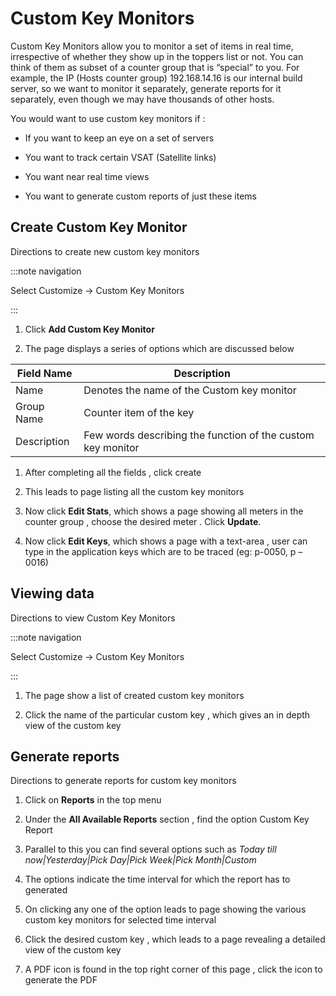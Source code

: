 # Custom Key Monitors

Custom Key Monitors allow you to monitor a set of items in real time,
irrespective of whether they show up in the toppers list or not. You can
think of them as subset of a counter group that is “special” to you. For
example, the IP (Hosts counter group) 192.168.14.16 is our internal
build server, so we want to monitor it separately, generate reports for
it separately, even though we may have thousands of other hosts.

You would want to use custom key monitors if :  

- If you want to keep an eye on a set of servers  

- You want to track certain VSAT (Satellite links)  

- You want near real time views  

- You want to generate custom reports of just these items

## Create Custom Key Monitor

Directions to create new custom key monitors

:::note navigation

Select Customize -\> Custom Key Monitors

:::

1. Click **Add Custom Key Monitor**  

2. The page displays a series of options which are discussed below

| Field Name  | Description                                                 |
| ----------- | ----------------------------------------------------------- |
| Name        | Denotes the name of the Custom key monitor                  |
| Group Name  | Counter item of the key                                     |
| Description | Few words describing the function of the custom key monitor |

1. After completing all the fields , click create  

2. This leads to page listing all the custom key monitors  

3. Now click **Edit Stats**, which shows a page showing all meters in
   the counter group , choose the desired meter . Click **Update**.  

4. Now click **Edit Keys**, which shows a page with a text-area , user
   can type in the application keys which are to be traced (eg: p-0050, p
   –0016)

## Viewing data

Directions to view Custom Key Monitors

:::note navigation

Select Customize -\> Custom Key Monitors

:::

1. The page show a list of created custom key monitors  

2. Click the name of the particular custom key , which gives an in depth
   view of the custom key

## Generate reports

Directions to generate reports for custom key monitors

1. Click on **Reports** in the top menu  

2. Under the **All Available Reports** section , find the option Custom
   Key Report  

3. Parallel to this you can find several options such as *Today till
   now\|Yesterday\|Pick Day\|Pick Week\|Pick Month\|Custom*  

4. The options indicate the time interval for which the report has to
   generated  

5. On clicking any one of the option leads to page showing the various
   custom key monitors for selected time interval  

6. Click the desired custom key , which leads to a page revealing a
   detailed view of the custom key  

7. A PDF icon is found in the top right corner of this page , click the
   icon to generate the PDF
